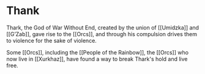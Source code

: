 # Thank

Thark, the God of War Without End, created by the union of [[Umidzka]] and [[G’Zab]], gave rise to the [[Orcs]], and through his compulsion drives them to violence for the sake of violence. 

Some [[Orcs]], including the [[People of the Rainbow]], the [[Orcs]] who now live in [[Xurkhaz]], have found a way to break Thark's hold and live free. 


